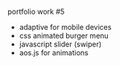 portfolio work #5

- adaptive for mobile devices
- css animated burger menu
- javascript slider (swiper)
- aos.js for animations
